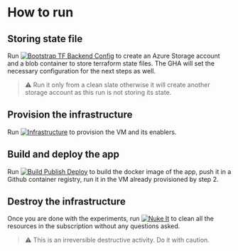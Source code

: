 # How to run

## Storing state file

Run [![Bootstrap TF Backend Config](https://github.com/dptcs/simple-rest-py/actions/workflows/bootstrap-backend-config.yml/badge.svg)](https://github.com/dptcs/simple-rest-py/actions/workflows/bootstrap-backend-config.yml) to create an Azure Storage account and a blob container to store terraform state files.
The GHA will set the necessary configuration for the next steps as well.
> :warning: Run it only from a clean slate otherwise it will create another storage account as this run is not storing its state.

## Provision the infrastructure

Run [![Infrastructure](https://github.com/dptcs/simple-rest-py/actions/workflows/infrastructure.yml/badge.svg)](https://github.com/dptcs/simple-rest-py/actions/workflows/infrastructure.yml) to provision the VM and its enablers.

## Build and deploy the app

Run [![Build Publish Deploy](https://github.com/dptcs/simple-rest-py/actions/workflows/docker-publish.yml/badge.svg)](https://github.com/dptcs/simple-rest-py/actions/workflows/docker-publish.yml) to build the docker image of the app, push it in a Github container registry, run it in the VM already provisioned by step 2.

## Destroy the infrastructure

Once you are done with the experiments, run [![Nuke It](https://github.com/dptcs/simple-rest-py/actions/workflows/nuclear.yml/badge.svg)](https://github.com/dptcs/simple-rest-py/actions/workflows/nuclear.yml) to clean all the resources in the subscription without any questions asked.

> :warning: This is an irreversible destructive activity. Do it with caution.
